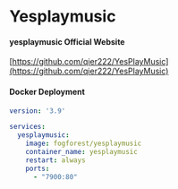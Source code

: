 # Yesplaymusic

#### yesplaymusic Official Website

[https://github.com/qier222/YesPlayMusic](https://github.com/qier222/YesPlayMusic)

#### Docker Deployment

```yaml
version: '3.9'

services:
  yesplaymusic:
    image: fogforest/yesplaymusic
    container_name: yesplaymusic
    restart: always
    ports:
      - "7900:80"
```